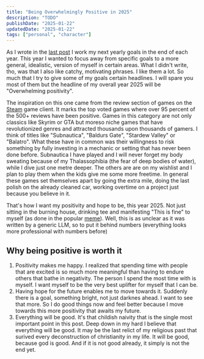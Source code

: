 ```yaml
---
title: "Being Overwhelmingly Positive in 2025"
description: "TODO"
publishDate: "2025-01-22"
updatedDate: "2025-01-22"
tags: ["personal", "character"]
---
```


As I wrote in the [last post](https://tonitypes.com/TODO) I work my next yearly goals in the end of each year.
This year I wanted to focus away from specific goals to a more general, idealistic, version of myself in certain areas.
What I didn't write, tho, was that I also like catchy, motivating phrases.
I like them a lot.
So much that I try to give some of my goals certain headlines.
I will spare you most of them but the headline of my overall year 2025 will be "Overwhelming positivity".

The inspiration on this one came from the review section of games on the [Steam](https://steampowered.com) game client.
It marks the top voted games where over 95 percent of the 500+ reviews have been positive.
Games in this category are not only classics like Skyrim or GTA but moreso niche games that have revolutionized genres and attracted thousands upon thousands of gamers.
I think of titles like "Subnautica", "Baldurs Gate", "Stardew Valley" or "Balatro".
What these have in common was their willingness to risk something by fully investing in a mechanic or setting that has never been done before.
Subnautica I have played and I will never forget my body sweating because of my Thalassophibia (the fear of deep bodies of water), while I dive just one metre deeper.
The others are are on my wishlist and I plan to play them when the kids give me some more freetime.
In general these games set themselves apart by going the extra mile, doing the last polish on the already cleaned car, working overtime on a project just because you believe in it.

That's how I want my positivity and hope to be, this year 2025.
Not just sitting in the burning house, drinking tee and manifesting "This is fine" to myself (as done in the popular [meme](https://knowyourmeme.com/memes/this-is-fine)).
Well, this is as unclear as it was written by a generic LLM, so to put it behind numbers (everything looks more professional with numbers before)

## Why being positive is worth it

1. Positivity makes me happy. I realized that spending time with people that are excited is so much more meaningful than having to endure others that bathe in negativity. The person I spend the most time with is myself. I want myself to be the very best uplifter for myself that I can be.
2. Having hope for the future enables me to move towards it. Suddenly there is a goal, something bright, not just darknes ahead. I want to see that more. So I do good things now and feel better because I move towards this more positivity that awaits my future.
3. Everything will be good. It's that childish naivity that is the single most important point in this post. Deep down in my hard I believe that everything will be good. It may be the last relict of my religious past that surived every deconstruction of christianity in my life. It will be good, because god is good. And if it is not good already, it simply is not the end yet.

